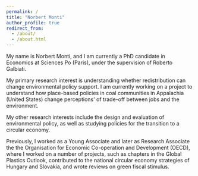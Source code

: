 ```yaml
---
permalink: /
title: "Norbert Monti"
author_profile: true
redirect_from: 
  - /about/
  - /about.html
---
```


My name is Norbert Monti, and I am currently a PhD candidate in Economics at Sciences Po (Paris), under the supervision of Roberto Galbiati.

My primary research interest is understanding whether redistribution can change environmental policy support. I am currently working on a project to understand how place-based policies in coal communities in Appalachia (United States) change perceptions' of trade-off between jobs and the environment.

My other research interests include the design and evaluation of environmental policy, as well as studying policies for the transition to a circular economy.

Previously, I worked as a Young Associate and later as Research Associate the the Organisation for Economic Co-operation and Development (OECD), where I worked on a number of projects, such as chapters in the Global Plastics Outlook, contributed to the national circular economy strategies of Hungary and Slovakia, and wrote reviews on green fiscal stimulus. 
